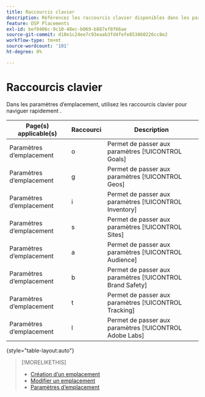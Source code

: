 ```yaml
---
title: Raccourcis clavier
description: Référencez les raccourcis clavier disponibles dans les paramètres d’emplacement.
feature: DSP Placements
exl-id: bef0406c-9c10-48ec-b069-b887ef8f66ae
source-git-commit: d10e1c24ee7c93eaab3fd4fefe853860226cc8e2
workflow-type: tm+mt
source-wordcount: '101'
ht-degree: 0%

---
```


# Raccourcis clavier

Dans les paramètres d’emplacement, utilisez les raccourcis clavier pour naviguer rapidement <!-- and to create ads and placements -->.

| Page(s) applicable(s) | Raccourci | Description |
| ---------------| ----------- | ---------------------- |
| Paramètres d’emplacement | o | Permet de passer aux paramètres [!UICONTROL Goals] |
| Paramètres d’emplacement | g | Permet de passer aux paramètres [!UICONTROL Geos] |
| Paramètres d’emplacement | i | Permet de passer aux paramètres [!UICONTROL Inventory] |
| Paramètres d’emplacement | s | Permet de passer aux paramètres [!UICONTROL Sites] |
| Paramètres d’emplacement | a | Permet de passer aux paramètres [!UICONTROL Audience] |
| Paramètres d’emplacement | b | Permet de passer aux paramètres [!UICONTROL Brand Safety] |
| Paramètres d’emplacement | t | Permet de passer aux paramètres [!UICONTROL Tracking] |
| Paramètres d’emplacement | l | Permet de passer aux paramètres [!UICONTROL Adobe Labs] |

{style=&quot;table-layout:auto&quot;}

<!-- | Legacy placement settings | npv | Lets you create a new video placement | -->
<!-- | Legacy placement settings | npd | Lets you create a new display placement | -->
<!-- | Legacy placement settings | nav | Lets you create a new video ad | -->
<!-- | Legacy placement settings | nad | Lets you create a new display ad| -->

>[!MORELIKETHIS]
>
>* [Création d’un emplacement](/help/dsp/campaign-management/placements/placement-create.md)
>* [Modifier un emplacement](/help/dsp/campaign-management/placements/placement-edit.md)
>* [Paramètres d’emplacement](/help/dsp/campaign-management/placements/placement-settings.md)

